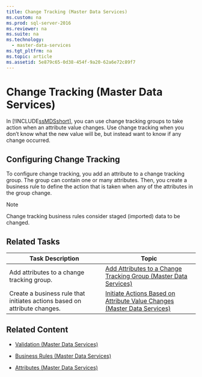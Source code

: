 ```yaml
---
title: Change Tracking (Master Data Services)
ms.custom: na
ms.prod: sql-server-2016
ms.reviewer: na
ms.suite: na
ms.technology: 
  - master-data-services
ms.tgt_pltfrm: na
ms.topic: article
ms.assetid: 5e879c65-0d38-454f-9a20-62a6e72c89f7
---
```

# Change Tracking (Master Data Services)
  In [!INCLUDE[ssMDSshort](../../Topics/TopicNameContainA/includes/ssMDSshort_md.md)], you can use change tracking groups to take action when an attribute value changes. Use change tracking when you don’t know what the new value will be, but instead want to know if any change occurred.  
  
## Configuring Change Tracking  
 To configure change tracking, you add an attribute to a change tracking group. The group can contain one or many attributes. Then, you create a business rule to define the action that is taken when any of the attributes in the group change.  
  
> [!NOTE]  
>  Change tracking business rules consider staged (imported) data to be changed.  
  
## Related Tasks  
  
|Task Description|Topic|  
|----------------------|-----------|  
|Add attributes to a change tracking group.|[Add Attributes to a Change Tracking Group &#40;Master Data Services&#41;](../../Topics/TopicNameContainA/Add-Attributes-to-a-Change-Tracking-Group--Master-Data-Services-.md)|  
|Create a business rule that initiates actions based on attribute changes.|[Initiate Actions Based on Attribute Value Changes &#40;Master Data Services&#41;](../../Topics/TopicNameNotContainA/Initiate-Actions-Based-on-Attribute-Value-Changes--Master-Data-Services-.md)|  
  
## Related Content  
  
-   [Validation &#40;Master Data Services&#41;](../../Topics/TopicNameNotContainA/Validation--Master-Data-Services-.md)  
  
-   [Business Rules &#40;Master Data Services&#41;](../../Topics/TopicNameNotContainA/Business-Rules--Master-Data-Services-.md)  
  
-   [Attributes &#40;Master Data Services&#41;](../../Topics/TopicNameNotContainA/Attributes--Master-Data-Services-.md)  
  
  